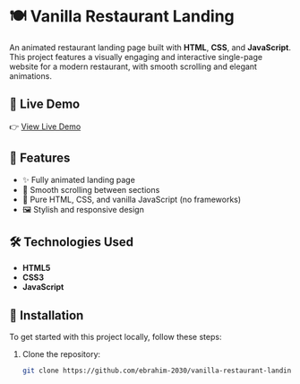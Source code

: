 # 🍽️ Vanilla Restaurant Landing

An animated restaurant landing page built with **HTML**, **CSS**, and **JavaScript**. This project features a visually engaging and interactive single-page website for a modern restaurant, with smooth scrolling and elegant animations.

## 🔗 Live Demo

👉 [View Live Demo](https://vanilla-restaurant-landing.vercel.app/)

## 🚀 Features

- ✨ Fully animated landing page
- 📜 Smooth scrolling between sections
- 🧩 Pure HTML, CSS, and vanilla JavaScript (no frameworks)
- 🖼️ Stylish and responsive design

## 🛠️ Technologies Used

- **HTML5**
- **CSS3**
- **JavaScript**

## 🔧 Installation

To get started with this project locally, follow these steps:

1. Clone the repository:
   ```bash
   git clone https://github.com/ebrahim-2030/vanilla-restaurant-landing.git
   ```
